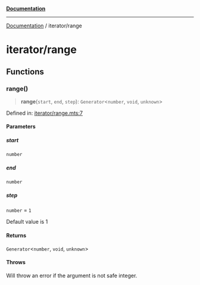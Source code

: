 [**Documentation**](../README.md)

---

[Documentation](../README.md) / iterator/range

# iterator/range

## Functions

### range()

> **range**(`start`, `end`, `step`): `Generator`\<`number`, `void`, `unknown`\>

Defined in: [iterator/range.mts:7](https://github.com/noshiro-pf/ts-verified/blob/main/src/iterator/range.mts#L7)

#### Parameters

##### start

`number`

##### end

`number`

##### step

`number` = `1`

Default value is 1

#### Returns

`Generator`\<`number`, `void`, `unknown`\>

#### Throws

Will throw an error if the argument is not safe integer.
